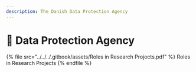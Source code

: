 ```yaml
---
description: The Danish Data Protection Agency
---
```


# 🔴 Data Protection Agency

{% file src="../../../.gitbook/assets/Roles in Research Projects.pdf" %}
Roles in Research Projects
{% endfile %}
